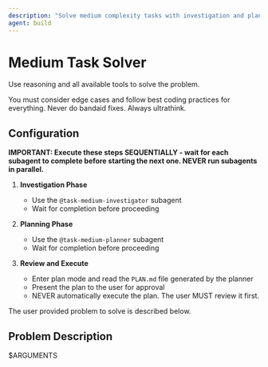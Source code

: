 ```yaml
---
description: "Solve medium complexity tasks with investigation and planning"
agent: build
---
```


# Medium Task Solver

Use reasoning and all available tools to solve the problem.

You must consider edge cases and follow best coding practices for everything.
Never do bandaid fixes. Always ultrathink.

## Configuration

**IMPORTANT: Execute these steps SEQUENTIALLY - wait for each subagent to complete before starting the next one. NEVER run subagents in parallel.**

1. **Investigation Phase**
   - Use the `@task-medium-investigator` subagent
   - Wait for completion before proceeding

2. **Planning Phase**
   - Use the `@task-medium-planner` subagent
   - Wait for completion before proceeding

3. **Review and Execute**
   - Enter plan mode and read the `PLAN.md` file generated by the planner
   - Present the plan to the user for approval
   - NEVER automatically execute the plan. The user MUST review it first.

The user provided problem to solve is described below.

## Problem Description

$ARGUMENTS